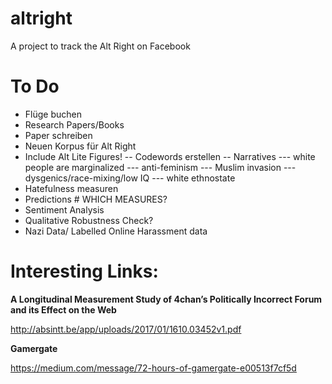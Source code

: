 # altright
A project to track the Alt Right on Facebook

# To Do 


- Flüge buchen
- Research Papers/Books
- Paper schreiben
- Neuen Korpus für Alt Right
- Include Alt Lite Figures!
-- Codewords erstellen 
-- Narratives
--- white people are marginalized
--- anti-feminism
--- Muslim invasion
--- dysgenics/race-mixing/low IQ
--- white ethnostate
- Hatefulness measuren
- Predictions # WHICH MEASURES?
- Sentiment Analysis
- Qualitative Robustness Check?
- Nazi Data/ Labelled Online Harassment data

# Interesting Links:

**A Longitudinal Measurement Study of 4chan’s Politically Incorrect Forum and its Effect on the Web**

http://absintt.be/app/uploads/2017/01/1610.03452v1.pdf

**Gamergate**

https://medium.com/message/72-hours-of-gamergate-e00513f7cf5d
